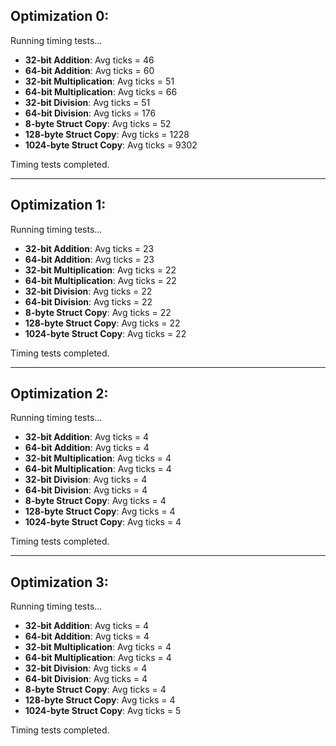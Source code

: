 ## Optimization 0:

Running timing tests...

- **32-bit Addition**: Avg ticks = 46  
- **64-bit Addition**: Avg ticks = 60  
- **32-bit Multiplication**: Avg ticks = 51  
- **64-bit Multiplication**: Avg ticks = 66  
- **32-bit Division**: Avg ticks = 51  
- **64-bit Division**: Avg ticks = 176  
- **8-byte Struct Copy**: Avg ticks = 52  
- **128-byte Struct Copy**: Avg ticks = 1228  
- **1024-byte Struct Copy**: Avg ticks = 9302  

Timing tests completed.

---

## Optimization 1:

Running timing tests...

- **32-bit Addition**: Avg ticks = 23  
- **64-bit Addition**: Avg ticks = 23  
- **32-bit Multiplication**: Avg ticks = 22  
- **64-bit Multiplication**: Avg ticks = 22  
- **32-bit Division**: Avg ticks = 22  
- **64-bit Division**: Avg ticks = 22  
- **8-byte Struct Copy**: Avg ticks = 22  
- **128-byte Struct Copy**: Avg ticks = 22  
- **1024-byte Struct Copy**: Avg ticks = 22  

Timing tests completed.

---

## Optimization 2:

Running timing tests...

- **32-bit Addition**: Avg ticks = 4  
- **64-bit Addition**: Avg ticks = 4  
- **32-bit Multiplication**: Avg ticks = 4  
- **64-bit Multiplication**: Avg ticks = 4  
- **32-bit Division**: Avg ticks = 4  
- **64-bit Division**: Avg ticks = 4  
- **8-byte Struct Copy**: Avg ticks = 4  
- **128-byte Struct Copy**: Avg ticks = 4  
- **1024-byte Struct Copy**: Avg ticks = 4  

Timing tests completed.

---

## Optimization 3:

Running timing tests...

- **32-bit Addition**: Avg ticks = 4  
- **64-bit Addition**: Avg ticks = 4  
- **32-bit Multiplication**: Avg ticks = 4  
- **64-bit Multiplication**: Avg ticks = 4  
- **32-bit Division**: Avg ticks = 4  
- **64-bit Division**: Avg ticks = 4  
- **8-byte Struct Copy**: Avg ticks = 4  
- **128-byte Struct Copy**: Avg ticks = 4  
- **1024-byte Struct Copy**: Avg ticks = 5  

Timing tests completed.
